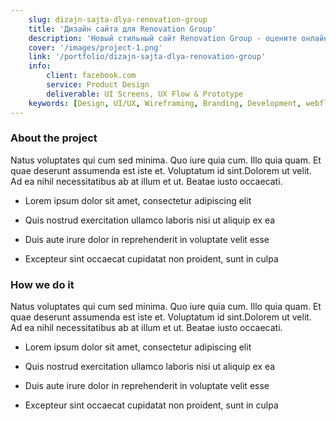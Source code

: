 ```yaml
---
    slug: dizajn-sajta-dlya-renovation-group
    title: 'Дизайн сайта для Renovation Group'
    description: 'Новый стильный сайт Renovation Group - оцените онлайн!'
    cover: '/images/project-1.png'
    link: '/portfolio/dizajn-sajta-dlya-renovation-group'
    info:
        client: facebook.com
        service: Product Design
        deliverable: UI Screens, UX Flow & Prototype
    keywords: [Design, UI/UX, Wireframing, Branding, Development, webflow]
---
```


### About the project

Natus voluptates qui cum sed minima. Quo iure quia cum. Illo quia quam. Et quae deserunt assumenda est iste et. Voluptatum id sint.Dolorem ut velit. Ad ea nihil necessitatibus ab at illum et ut. Beatae iusto occaecati.

-   Lorem ipsum dolor sit amet, consectetur adipiscing elit

-   Quis nostrud exercitation ullamco laboris nisi ut aliquip ex ea

-   Duis aute irure dolor in reprehenderit in voluptate velit esse

-   Excepteur sint occaecat cupidatat non proident, sunt in culpa

### How we do it

Natus voluptates qui cum sed minima. Quo iure quia cum. Illo quia quam. Et quae deserunt assumenda est iste et. Voluptatum id sint.Dolorem ut velit. Ad ea nihil necessitatibus ab at illum et ut. Beatae iusto occaecati.

-   Lorem ipsum dolor sit amet, consectetur adipiscing elit

-   Quis nostrud exercitation ullamco laboris nisi ut aliquip ex ea

-   Duis aute irure dolor in reprehenderit in voluptate velit esse

-   Excepteur sint occaecat cupidatat non proident, sunt in culpa
